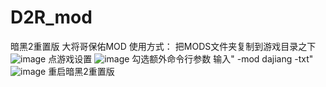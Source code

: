# D2R_mod
暗黑2重置版 大将哥保佑MOD
使用方式：
把MODS文件夹复制到游戏目录之下
![image](https://user-images.githubusercontent.com/16040168/171292549-4f5926e3-589e-457e-8932-5b0f20a11646.png)
点游戏设置
![image](https://user-images.githubusercontent.com/16040168/171292575-ccce9bef-7eaf-4fca-956c-da2b1223734e.png)
勾选额外命令行参数
输入" -mod dajiang -txt"
![image](https://user-images.githubusercontent.com/16040168/171292631-0772161a-4082-40b5-a0d1-a44adcee51c7.png)
重启暗黑2重置版
